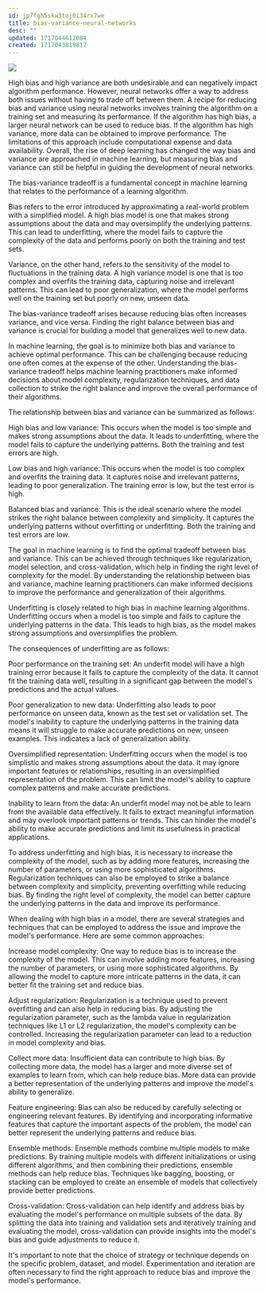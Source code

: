 ```yaml
---
id: jp7fgh5skw3toj0i34rx7we
title: bias-variance-neural-networks
desc: ""
updated: 1717044612084
created: 1717043819817
---
```


![](/assets/2024-05-29-21-37-12.png)

High bias and high variance are both undesirable and can negatively impact algorithm performance. However, neural networks offer a way to address both issues without having to trade off between them. A recipe for reducing bias and variance using neural networks involves training the algorithm on a training set and measuring its performance. If the algorithm has high bias, a larger neural network can be used to reduce bias. If the algorithm has high variance, more data can be obtained to improve performance. The limitations of this approach include computational expense and data availability. Overall, the rise of deep learning has changed the way bias and variance are approached in machine learning, but measuring bias and variance can still be helpful in guiding the development of neural networks.

The bias-variance tradeoff is a fundamental concept in machine learning that relates to the performance of a learning algorithm.

Bias refers to the error introduced by approximating a real-world problem with a simplified model. A high bias model is one that makes strong assumptions about the data and may oversimplify the underlying patterns. This can lead to underfitting, where the model fails to capture the complexity of the data and performs poorly on both the training and test sets.

Variance, on the other hand, refers to the sensitivity of the model to fluctuations in the training data. A high variance model is one that is too complex and overfits the training data, capturing noise and irrelevant patterns. This can lead to poor generalization, where the model performs well on the training set but poorly on new, unseen data.

The bias-variance tradeoff arises because reducing bias often increases variance, and vice versa. Finding the right balance between bias and variance is crucial for building a model that generalizes well to new data.

In machine learning, the goal is to minimize both bias and variance to achieve optimal performance. This can be challenging because reducing one often comes at the expense of the other. Understanding the bias-variance tradeoff helps machine learning practitioners make informed decisions about model complexity, regularization techniques, and data collection to strike the right balance and improve the overall performance of their algorithms.

The relationship between bias and variance can be summarized as follows:

High bias and low variance: This occurs when the model is too simple and makes strong assumptions about the data. It leads to underfitting, where the model fails to capture the underlying patterns. Both the training and test errors are high.

Low bias and high variance: This occurs when the model is too complex and overfits the training data. It captures noise and irrelevant patterns, leading to poor generalization. The training error is low, but the test error is high.

Balanced bias and variance: This is the ideal scenario where the model strikes the right balance between complexity and simplicity. It captures the underlying patterns without overfitting or underfitting. Both the training and test errors are low.

The goal in machine learning is to find the optimal tradeoff between bias and variance. This can be achieved through techniques like regularization, model selection, and cross-validation, which help in finding the right level of complexity for the model. By understanding the relationship between bias and variance, machine learning practitioners can make informed decisions to improve the performance and generalization of their algorithms.

Underfitting is closely related to high bias in machine learning algorithms. Underfitting occurs when a model is too simple and fails to capture the underlying patterns in the data. This leads to high bias, as the model makes strong assumptions and oversimplifies the problem.

The consequences of underfitting are as follows:

Poor performance on the training set: An underfit model will have a high training error because it fails to capture the complexity of the data. It cannot fit the training data well, resulting in a significant gap between the model's predictions and the actual values.

Poor generalization to new data: Underfitting also leads to poor performance on unseen data, known as the test set or validation set. The model's inability to capture the underlying patterns in the training data means it will struggle to make accurate predictions on new, unseen examples. This indicates a lack of generalization ability.

Oversimplified representation: Underfitting occurs when the model is too simplistic and makes strong assumptions about the data. It may ignore important features or relationships, resulting in an oversimplified representation of the problem. This can limit the model's ability to capture complex patterns and make accurate predictions.

Inability to learn from the data: An underfit model may not be able to learn from the available data effectively. It fails to extract meaningful information and may overlook important patterns or trends. This can hinder the model's ability to make accurate predictions and limit its usefulness in practical applications.

To address underfitting and high bias, it is necessary to increase the complexity of the model, such as by adding more features, increasing the number of parameters, or using more sophisticated algorithms. Regularization techniques can also be employed to strike a balance between complexity and simplicity, preventing overfitting while reducing bias. By finding the right level of complexity, the model can better capture the underlying patterns in the data and improve its performance.

When dealing with high bias in a model, there are several strategies and techniques that can be employed to address the issue and improve the model's performance. Here are some common approaches:

Increase model complexity: One way to reduce bias is to increase the complexity of the model. This can involve adding more features, increasing the number of parameters, or using more sophisticated algorithms. By allowing the model to capture more intricate patterns in the data, it can better fit the training set and reduce bias.

Adjust regularization: Regularization is a technique used to prevent overfitting and can also help in reducing bias. By adjusting the regularization parameter, such as the lambda value in regularization techniques like L1 or L2 regularization, the model's complexity can be controlled. Increasing the regularization parameter can lead to a reduction in model complexity and bias.

Collect more data: Insufficient data can contribute to high bias. By collecting more data, the model has a larger and more diverse set of examples to learn from, which can help reduce bias. More data can provide a better representation of the underlying patterns and improve the model's ability to generalize.

Feature engineering: Bias can also be reduced by carefully selecting or engineering relevant features. By identifying and incorporating informative features that capture the important aspects of the problem, the model can better represent the underlying patterns and reduce bias.

Ensemble methods: Ensemble methods combine multiple models to make predictions. By training multiple models with different initializations or using different algorithms, and then combining their predictions, ensemble methods can help reduce bias. Techniques like bagging, boosting, or stacking can be employed to create an ensemble of models that collectively provide better predictions.

Cross-validation: Cross-validation can help identify and address bias by evaluating the model's performance on multiple subsets of the data. By splitting the data into training and validation sets and iteratively training and evaluating the model, cross-validation can provide insights into the model's bias and guide adjustments to reduce it.

It's important to note that the choice of strategy or technique depends on the specific problem, dataset, and model. Experimentation and iteration are often necessary to find the right approach to reduce bias and improve the model's performance.
